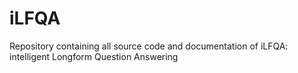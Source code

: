 # iLFQA
Repository containing all source code and documentation of iLFQA: intelligent Longform Question Answering
